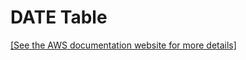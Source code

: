 # DATE Table<a name="r_datetable"></a>

[\[See the AWS documentation website for more details\]](http://docs.aws.amazon.com/redshift/latest/dg/r_datetable.html)